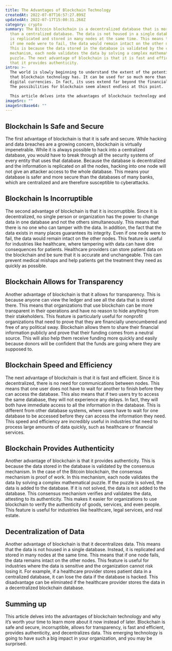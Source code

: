 ```yaml
---
title: The Advantages of Blockchain Technology
createdAt: 2022-07-07T16:57:27.899Z
updatedAt: 2022-07-17T15:00:31.268Z
category: crypto
summary: The Bitcoin blockchain is a decentralized database that is more secure
  than a centralized database. The data is not housed in a single database, it
  is replicated and stored in many nodes at the same time. This means that even
  if one node were to fail, the data would remain intact on the other nodes.
  This is because the data stored in the database is validated by the consensus
  mechanism, each node validates the data by solving a complex mathematical
  puzzle. The next advantage of blockchain is that it is fast and efficient, and
  that it provides authenticity.
intro: >-
  The world is slowly beginning to understand the extent of the potential
  that blockchain technology has. It can be used for so much more than just
  digital currencies. In fact, its uses extend far beyond the financial sector.
  The possibilities for blockchain seem almost endless at this point. 

  This article delves into the advantages of blockchain technology and why it’s worth your time to learn more about it now instead of later. . You might not believe that this emerging technology is going to have such a big impact in your industry, but you may be surprised. There are many industries that could use it, from healthcare to real estate and even nonprofit organizations. Read on to find out how blockchain can make your organization better equipped to thrive in today’s fast-changing business environment, as well as how you can take advantage of it sooner rather than later.
imageSrc: ""
imageSrcBase64: ""
---
```


## Blockchain Is Safe and Secure

The first advantage of blockchain is that it is safe and secure. While hacking and data breaches are a growing concern, blockchain is virtually impenetrable. While it is always possible to hack into a centralized database, you would have to break through all the security systems of every entity that uses that database.
Because the database is decentralized and the information is replicated on all the nodes, hacking into one node will not give an attacker access to the whole database.
This means your database is safer and more secure than the databases of many banks, which are centralized and are therefore susceptible to cyberattacks.

## Blockchain Is Incorruptible

The second advantage of blockchain is that it is incorruptible. Since it is decentralized, no single person or organization has the power to change data in one database and not the others simultaneously. This means that there is no one who can tamper with the data.
In addition, the fact that the data exists in many places guarantees its integrity. Even if one node were to fail, the data would remain intact on the other nodes.
This feature is useful for industries like healthcare, where tampering with data can have dire consequences for patients. Healthcare providers can store patient data on the blockchain and be sure that it is accurate and unchangeable. This can prevent medical mishaps and help patients get the treatment they need as quickly as possible.

## Blockchain Allows for Transparency

Another advantage of blockchain is that it allows for transparency. This is because anyone can view the ledger and see all the data that is stored there. This means that organizations that use blockchain can be more transparent in their operations and have no reason to hide anything from their stakeholders.
This feature is particularly useful for nonprofit organizations that need to prove that they are financially unencumbered and free of any political sway. Blockchain allows them to share their financial information publicly and prove that their funding comes from a neutral source.
This will also help them receive funding more quickly and easily because donors will be confident that the funds are going where they are supposed to.

## Blockchain Speed and Efficiency

The next advantage of blockchain is that it is fast and efficient. Since it is decentralized, there is no need for communications between nodes. This means that one user does not have to wait for another to finish before they can access the database.
This also means that if two users try to access the same database, they will not experience any delays. In fact, they will both have immediate access to all the information in the database.
This is different from other database systems, where users have to wait for one database to be accessed before they can access the information they need.
This speed and efficiency are incredibly useful in industries that need to process large amounts of data quickly, such as healthcare or financial services.

## Blockchain Provides Authenticity

Another advantage of blockchain is that it provides authenticity. This is because the data stored in the database is validated by the consensus mechanism. In the case of the Bitcoin blockchain, the consensus mechanism is proof of work. In this mechanism, each node validates the data by solving a complex mathematical puzzle. If the puzzle is solved, the data is added to the database. If it is not solved, the data is not added to the database.
This consensus mechanism verifies and validates the data, attesting to its authenticity. This makes it easier for organizations to use blockchain to verify the authenticity of goods, services, and even people.
This feature is useful for industries like healthcare, legal services, and real estate.

## Decentralization of Data

Another advantage of blockchain is that it decentralizes data. This means that the data is not housed in a single database. Instead, it is replicated and stored in many nodes at the same time. This means that if one node fails, the data remains intact on the other nodes.
This feature is useful for industries where the data is sensitive and the organization cannot risk losing it.
For example, if a healthcare provider stores patient data in a centralized database, it can lose the data if the database is hacked.
This disadvantage can be eliminated if the healthcare provider stores the data in a decentralized blockchain database.

## Summing up

This article delves into the advantages of blockchain technology and why it’s worth your time to learn more about it now instead of later. Blockchain is safe and secure, incorruptible, allows for transparency, is fast and efficient, provides authenticity, and decentralizes data. This emerging technology is going to have such a big impact in your organization, and you may be surprised.
